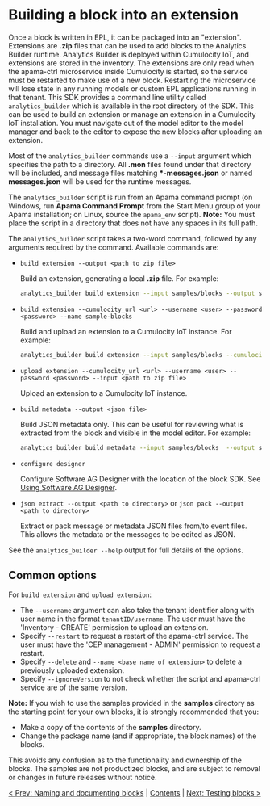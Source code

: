 # Building a block into an extension

Once a block is written in EPL, it can be packaged into an "extension". Extensions are **.zip** files that can be used to add blocks to the Analytics Builder runtime. Analytics Builder is deployed within Cumulocity IoT, and extensions are stored in the inventory. The extensions are only read when the apama-ctrl microservice inside Cumulocity is started, so the service must be restarted to make use of a new block. Restarting the microservice will lose state in any running models or custom EPL applications running in that tenant. This SDK provides a command line utility called `analytics_builder` which is available in the root directory of the SDK. This can be used to build an extension or manage an extension in a Cumulocity IoT installation. You must navigate out of the model editor to the model manager and back to the editor to expose the new blocks after uploading an extension.

Most of the `analytics_builder` commands use a `--input` argument which specifies the path to a directory. All **.mon** files found under that directory will be included, and message files matching **\*-messages.json** or named **messages.json** will be used for the runtime messages. 

The `analytics_builder` script is run from an Apama command prompt (on Windows, run **Apama Command Prompt** from the Start Menu group of your Apama installation; on Linux, source the `apama_env` script). **Note:** You must place the script in a directory that does not have any spaces in its full path. 

The `analytics_builder` script takes a two-word command, followed by any arguments required by the command. Available commands are:

* `build extension --output <path to zip file>`

  Build an extension, generating a local **.zip** file. For example:

  ```bash
  analytics_builder build extension --input samples/blocks --output sample-blocks.zip
  ```

* `build extension --cumulocity_url <url> --username <user> --password <password> --name sample-blocks`

  Build and upload an extension to a Cumulocity IoT instance. For example:

  ```bash
  analytics_builder build extension --input samples/blocks --cumulocity_url https://demo.cumulocity.com/ --username tenantID/user --password pass
  ```

* `upload extension --cumulocity_url <url> --username <user> --password <password> --input <path to zip file>`

  Upload an extension to a Cumulocity IoT instance.


* `build metadata --output <json file>`

  Build JSON metadata only. This can be useful for reviewing what is extracted from the block and visible in the model editor. For example:

  ```bash
  analytics_builder build metadata --input samples/blocks  --output samples.json
  ```

* `configure designer`

  Configure Software AG Designer with the location of the block SDK.  See [Using Software AG Designer](007-UsingDesigner.md).

* `json extract --output <path to directory>` or `json pack --output <path to directory>`

  Extract or pack message or metadata JSON files from/to event files. This allows the metadata or the messages to be edited as JSON.

See the `analytics_builder --help` output for full details of the options.

## Common options

For `build extension` and `upload extension`:

* The `--username` argument can also take the tenant identifier along with user name in the format `tenantID/username`.  The user must have the 'Inventory - CREATE' permission to upload an extension.
* Specify `--restart` to request a restart of the apama-ctrl service.  The user must have the 'CEP management - ADMIN' permission to request a restart.
* Specify `--delete` and `--name <base name of extension>` to delete a previously uploaded extension.
* Specify `--ignoreVersion` to not check whether the script and apama-ctrl service are of the same version.


**Note:** If you wish to use the samples provided in the **samples** directory as the starting point for your own blocks, it is strongly recommended that you:

* Make a copy of the contents of the **samples** directory.
* Change the package name (and if appropriate, the block names) of the blocks.

This avoids any confusion as to the functionality and ownership of the blocks. The samples are not productized blocks, and are subject to removal or changes in future releases without notice.

[< Prev: Naming and documenting blocks](020-NamingAndDoc.md) | [Contents](000-contents.md) | [Next: Testing blocks >](035-Testing.md) 

